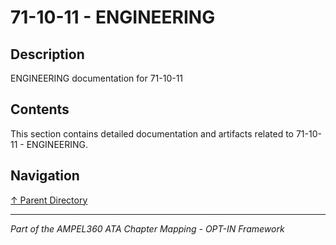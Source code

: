 # 71-10-11 - ENGINEERING

## Description

ENGINEERING documentation for 71-10-11

## Contents

This section contains detailed documentation and artifacts related to 71-10-11 - ENGINEERING.

## Navigation

[↑ Parent Directory](../README.md)

---

*Part of the AMPEL360 ATA Chapter Mapping - OPT-IN Framework*
